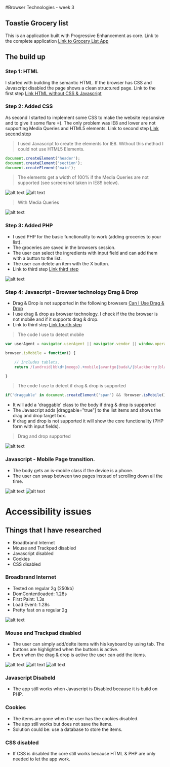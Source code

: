 #Browser Technologies - week 3

## Toastie Grocery list
This is an application built with Progressive Enhancement as core.
Link to the complete application [Link to Grocery List App](http://bt.dylanvens.com/html-css-php-js/)

## The build up 

### Step 1: HTML
I started with building the semantic HTML. If the browser has CSS and Javascript disabled the page shows a clean structured page. 
Link to the first step [Link HTML without CSS & Javascript](http://bt.dylanvens.com/html/)

### Step 2: Added CSS
As second I started to implement some CSS to make the website repsonsive and to give it some flare =). 
The only problem was IE8 and lower are not supporting Media Queries and HTML5 elements. 
Link to second step [Link second step](http://bt.dylanvens.com/html-css/)

> I used Javascript to create the elements for IE8. Without this method I could not use HTML5 Elements. 

```javascript
document.createElement('header');
document.createElement('section');
document.createElement('main');
```

> The elements get a width of 100% if the Media Queries are not supported (see screenshot taken in IE8!! below).

![alt text](screenshots/without-javascript-ie.png)
![alt text](screenshots/without-javascript-ie-2.png)

> With Media Queries

![alt text](screenshots/without-javascript.png)

### Step 3: Added PHP
* I used PHP for the basic functionality to work (adding groceries to your list).
* The groceries are saved in the browsers session.
* The user can select the ingredients with input field and can add them with a button to the list. 
* The user can delete an item with the X button.
* Link to third step [Link third step](http://bt.dylanvens.com/html-css-php/)

![alt text](screenshots/without-javascript-2.png)

### Step 4: Javascript - Browser technology Drag & Drop
* Drag & Drop is not supported in the following browsers [Can I Use Drag & Drop](http://caniuse.com/#feat=dragndrop)
* I use drag & drop as browser technology. I check if the the browser is not mobile and if it supports drag & drop. 
* Link to third step [Link fourth step](http://bt.dylanvens.com/html-css-php-js/)

> The code I use to detect mobile 

```javascript
var userAgent = navigator.userAgent || navigator.vendor || window.opera;

browser.isMobile = function() {

	// Includes tablets.
	return /(android|bb\d+|meego).+mobile|avantgo|bada\/|blackberry|blazer|compal|elaine|fennec|hiptop|iemobile|ip(hone|od)|iris|kindle|lge |maemo|midp|mmp|mobile.+firefox|netfront|opera m(ob|in)i|palm( os)?|phone|p(ixi|re)\/|plucker|pocket|psp|series(4|6)0|symbian|treo|up\.(browser|link)|vodafone|wap|windows ce|xda|xiino|android|ipad|playbook|silk/i.test(userAgent) || /1207|6310|6590|3gso|4thp|50[1-6]i|770s|802s|a wa|abac|ac(er|oo|s\-)|ai(ko|rn)|al(av|ca|co)|amoi|an(ex|ny|yw)|aptu|ar(ch|go)|as(te|us)|attw|au(di|\-m|r |s )|avan|be(ck|ll|nq)|bi(lb|rd)|bl(ac|az)|br(e|v)w|bumb|bw\-(n|u)|c55\/|capi|ccwa|cdm\-|cell|chtm|cldc|cmd\-|co(mp|nd)|craw|da(it|ll|ng)|dbte|dc\-s|devi|dica|dmob|do(c|p)o|ds(12|\-d)|el(49|ai)|em(l2|ul)|er(ic|k0)|esl8|ez([4-7]0|os|wa|ze)|fetc|fly(\-|_)|g1 u|g560|gene|gf\-5|g\-mo|go(\.w|od)|gr(ad|un)|haie|hcit|hd\-(m|p|t)|hei\-|hi(pt|ta)|hp( i|ip)|hs\-c|ht(c(\-| |_|a|g|p|s|t)|tp)|hu(aw|tc)|i\-(20|go|ma)|i230|iac( |\-|\/)|ibro|idea|ig01|ikom|im1k|inno|ipaq|iris|ja(t|v)a|jbro|jemu|jigs|kddi|keji|kgt( |\/)|klon|kpt |kwc\-|kyo(c|k)|le(no|xi)|lg( g|\/(k|l|u)|50|54|\-[a-w])|libw|lynx|m1\-w|m3ga|m50\/|ma(te|ui|xo)|mc(01|21|ca)|m\-cr|me(rc|ri)|mi(o8|oa|ts)|mmef|mo(01|02|bi|de|do|t(\-| |o|v)|zz)|mt(50|p1|v )|mwbp|mywa|n10[0-2]|n20[2-3]|n30(0|2)|n50(0|2|5)|n7(0(0|1)|10)|ne((c|m)\-|on|tf|wf|wg|wt)|nok(6|i)|nzph|o2im|op(ti|wv)|oran|owg1|p800|pan(a|d|t)|pdxg|pg(13|\-([1-8]|c))|phil|pire|pl(ay|uc)|pn\-2|po(ck|rt|se)|prox|psio|pt\-g|qa\-a|qc(07|12|21|32|60|\-[2-7]|i\-)|qtek|r380|r600|raks|rim9|ro(ve|zo)|s55\/|sa(ge|ma|mm|ms|ny|va)|sc(01|h\-|oo|p\-)|sdk\/|se(c(\-|0|1)|47|mc|nd|ri)|sgh\-|shar|sie(\-|m)|sk\-0|sl(45|id)|sm(al|ar|b3|it|t5)|so(ft|ny)|sp(01|h\-|v\-|v )|sy(01|mb)|t2(18|50)|t6(00|10|18)|ta(gt|lk)|tcl\-|tdg\-|tel(i|m)|tim\-|t\-mo|to(pl|sh)|ts(70|m\-|m3|m5)|tx\-9|up(\.b|g1|si)|utst|v400|v750|veri|vi(rg|te)|vk(40|5[0-3]|\-v)|vm40|voda|vulc|vx(52|53|60|61|70|80|81|83|85|98)|w3c(\-| )|webc|whit|wi(g |nc|nw)|wmlb|wonu|x700|yas\-|your|zeto|zte\-/i.test(userAgent.substr(0, 4));

}
```

> The code I use to detect if drag & drop is supported 

```javascript
if('draggable' in document.createElement('span') && !browser.isMobile())
```

* It will add a 'draggable' class to the body if drag & drop is supported
* The Javascript adds [draggable="true"] to the list items and shows the drag and drop target box.
* If drag and drop is not supported it will show the core functionality (PHP form with input fields).

> Drag and drop supported

![alt text](screenshots/drag-and-drop.png)

### Javascript - Mobile Page transition.
* The body gets an is-mobile class if the device is a phone. 
* The user can swap between two pages instead of scrolling down all the time.

![alt text](screenshots/mobile.png)
![alt text](screenshots/mobile-2.png)

# Accessibility issues

## Things that I have researched
* Broadbrand Internet
* Mouse and Trackpad disabled
* Javascript disabled 
* Cookies
* CSS disabled

### Broadbrand Internet
* Tested on regular 2g (250kb)
* DomContentloaded: 1.28s
* First Paint: 1.3s
* Load Event: 1.28s
* Pretty fast on a regular 2g 

![alt text](screenshots/internet.png)

### Mouse and Trackpad disabled
* The user can simply add/delte items with his keyboard by using tab. The buttons are highlighted when the buttons is active. 
* Even when the drag & drop is active the user can add the items. 

![alt text](screenshots/tab.png)
![alt text](screenshots/tab-2.png)
![alt text](screenshots/tab-3.png)

### Javascript Disabeld
* The app still works when Javascript is Disabled because it is build on PHP. 

### Cookies
* The items are gone when the user has the cookies disabled. 
* The app still works but does not save the items. 
* Solution could be: use a database to store the items. 

### CSS disabled
* If CSS is disabled the core still works because HTML & PHP are only needed to let the app work.



